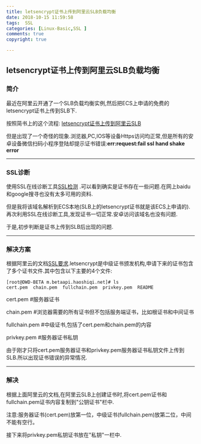 ```yaml
---
title: letsencrypt证书上传到阿里云SLB负载均衡
date: 2018-10-15 11:59:58
tags:  SSL
categories: [Linux-Basic,SSL ]
comments: true
copyright: true

---
```


## letsencrypt证书上传到阿里云SLB负载均衡

### 简介
最近在阿里云开通了一个SLB负载均衡实例,然后把ECS上申请的免费的letsencrypt证书上传到SLB下.

按照简书上的这个流程: [letsencrypt证书上传到阿里云SLB](https://www.jianshu.com/p/b1814f200fef)

但是出现了一个奇怪的现象.浏览器,PC,IOS等设备Https访问均正常,但是所有的安卓设备微信扫码小程序登陆却提示证书错误:**err:request:fail ssl hand shake error**
<!--more-->
---

### SSL诊断

使用SSL在线诊断工具[SSL检测](http://aq.chinaz.com/) .可以看到确实是证书存在一些问题.在网上baidu和google搜寻也没有太多可用的资料.

但是我将该域名解析到ECS本地(SLB上的letsencrypt证书就是该ECS上申请的).再次利用SSL在线诊断工具,发现证书一切正常.安卓访问该域名也没有问题.

于是,初步判断是证书上传到SLB后出现的问题.

---

### 解决方案

根据阿里云的文档[SSL要求](https://help.aliyun.com/document_detail/32332.html).letsencrypt是中级证书颁发机构,申请下来的证书包含了多个证书文件.其中包含以下主要的4个文件:

```
[root@DWD-BETA m.betaapi.haoshiqi.net]# ls
cert.pem  chain.pem  fullchain.pem  privkey.pem  README
```

cert.pem                #服务器证书

chain.pem     	 #浏览器需要的所有证书但不包括服务端证书，比如根证书和中间证书

fullchain.pem 	#中级证书,包括了cert.pem和chain.pem的内容

privkey.pem    	#服务器证书私钥



由于刚才只将cert.pem服务器证书和privkey.pem服务器证书私钥文件上传到SLB.所以出现证书错误的异常情况.

---

### 解决

根据上面阿里云的文档,在阿里云SLB上创建证书时,将cert.pem证书和fullchain.pem证书内容复制到"公钥证书"栏中.

注意:服务器证书(cert.pem)放第一位，中级证书(fullchain.pem)放第二位，中间不能有空行。

接下来将privkey.pem私钥证书放在"私钥"一栏中.


